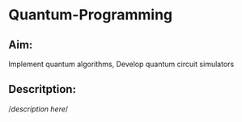 # Quantum-Programming

## Aim:
  Implement quantum algorithms, Develop quantum circuit simulators

## Descritption:
  /*description here*/
